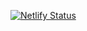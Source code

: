 [![Netlify Status](https://api.netlify.com/api/v1/badges/13b080e6-6314-4b4a-a2c4-b54987a4f1a7/deploy-status?branch=dev)](https://app.netlify.com/sites/pensive-meninsky-1fa5b3/deploys)
